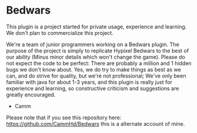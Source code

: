 # Bedwars


This plugin is a project started for private usage, experience and learning. We don't plan to commercialize this project.

We're a team of junior programmers working on a Bedwars plugin. The purpose of the project is simply to replicate Hypixel Bedwars to the best of our ability (Minus minor details which won't change the game). Please do not expect the code to be perfect: There are probably a million and 1 hidden bugs we don't know about. 
Yes, we do try to make things as best as we can, and do strive for quality, but we're not professional; We've only been familiar with java for about 1-3 years, and this plugin is really just for experience and learning, so constructive criticism and suggestions are greatly encouraged.




- Camm



Please note that if you see this repository here: https://github.com/CammHd/Bedwars this is a alternate account of mine.
